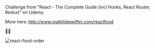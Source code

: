 Challenge from "React - The Complete Guide (incl Hooks, React Router, Redux)" on Udemy.

More here: http://www.mathildepeiffer.com/reactfood 

🌮🌭

![react-food-order](https://user-images.githubusercontent.com/86634734/136152715-53ce11dc-074a-4ac8-a8dd-ce0151956eb7.png)



 
 
 

